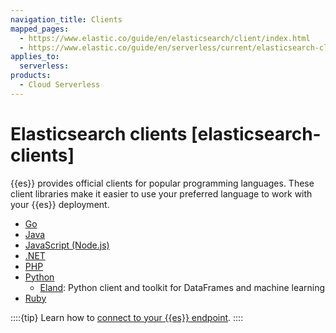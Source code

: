 ```yaml
---
navigation_title: Clients
mapped_pages:
  - https://www.elastic.co/guide/en/elasticsearch/client/index.html
  - https://www.elastic.co/guide/en/serverless/current/elasticsearch-clients.html
applies_to:
  serverless:
products:
  - Cloud Serverless
---
```


# Elasticsearch clients [elasticsearch-clients]

{{es}} provides official clients for popular programming languages. These client libraries make it easier to use your preferred language to work with your {{es}} deployment.

- [Go](go-elasticsearch://reference/index.md)
- [Java](elasticsearch-java://reference/index.md)
- [JavaScript (Node.js)](elasticsearch-js://reference/index.md)
- [.NET](elasticsearch-net://reference/index.md)
- [PHP](elasticsearch-php://reference/index.md)
- [Python](elasticsearch-py://reference/index.md)
  - [Eland](eland://reference/index.md): Python client and toolkit for DataFrames and machine learning
- [Ruby](elasticsearch-ruby://reference/index.md)

::::{tip}
Learn how to [connect to your {{es}} endpoint](/solutions/search/search-connection-details.md).
::::
